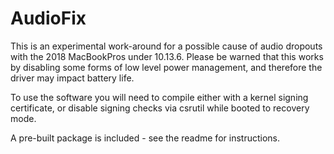 AudioFix
========

This is an experimental work-around for a possible cause of audio dropouts with
the 2018 MacBookPros under 10.13.6. Please be warned that this works by disabling
some forms of low level power management, and therefore the driver may impact
battery life.

To use the software you will need to compile either with a kernel signing certificate,
or disable signing checks via csrutil while booted to recovery mode.

A pre-built package is included - see the readme for instructions.
